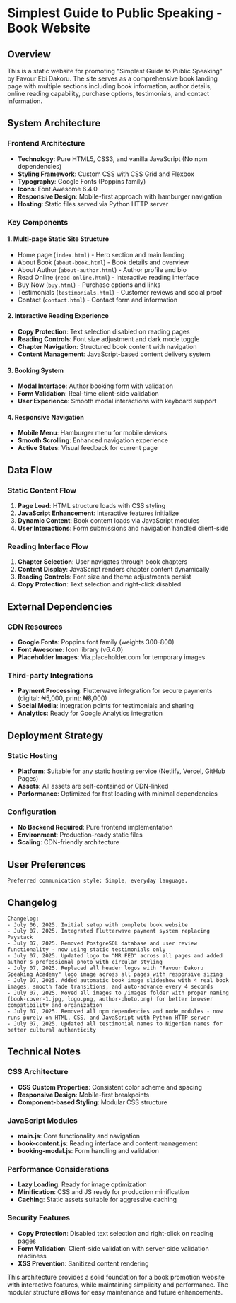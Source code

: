 # Simplest Guide to Public Speaking - Book Website

## Overview

This is a static website for promoting "Simplest Guide to Public Speaking" by Favour Ebi Dakoru. The site serves as a comprehensive book landing page with multiple sections including book information, author details, online reading capability, purchase options, testimonials, and contact information.

## System Architecture

### Frontend Architecture
- **Technology**: Pure HTML5, CSS3, and vanilla JavaScript (No npm dependencies)
- **Styling Framework**: Custom CSS with CSS Grid and Flexbox
- **Typography**: Google Fonts (Poppins family)
- **Icons**: Font Awesome 6.4.0
- **Responsive Design**: Mobile-first approach with hamburger navigation
- **Hosting**: Static files served via Python HTTP server

### Key Components

#### 1. **Multi-page Static Site Structure**
- Home page (`index.html`) - Hero section and main landing
- About Book (`about-book.html`) - Book details and overview
- About Author (`about-author.html`) - Author profile and bio
- Read Online (`read-online.html`) - Interactive reading interface
- Buy Now (`buy.html`) - Purchase options and links
- Testimonials (`testimonials.html`) - Customer reviews and social proof
- Contact (`contact.html`) - Contact form and information

#### 2. **Interactive Reading Experience**
- **Copy Protection**: Text selection disabled on reading pages
- **Reading Controls**: Font size adjustment and dark mode toggle
- **Chapter Navigation**: Structured book content with navigation
- **Content Management**: JavaScript-based content delivery system

#### 3. **Booking System**
- **Modal Interface**: Author booking form with validation
- **Form Validation**: Real-time client-side validation
- **User Experience**: Smooth modal interactions with keyboard support

#### 4. **Responsive Navigation**
- **Mobile Menu**: Hamburger menu for mobile devices
- **Smooth Scrolling**: Enhanced navigation experience
- **Active States**: Visual feedback for current page

## Data Flow

### Static Content Flow
1. **Page Load**: HTML structure loads with CSS styling
2. **JavaScript Enhancement**: Interactive features initialize
3. **Dynamic Content**: Book content loads via JavaScript modules
4. **User Interactions**: Form submissions and navigation handled client-side

### Reading Interface Flow
1. **Chapter Selection**: User navigates through book chapters
2. **Content Display**: JavaScript renders chapter content dynamically
3. **Reading Controls**: Font size and theme adjustments persist
4. **Copy Protection**: Text selection and right-click disabled

## External Dependencies

### CDN Resources
- **Google Fonts**: Poppins font family (weights 300-800)
- **Font Awesome**: Icon library (v6.4.0)
- **Placeholder Images**: Via.placeholder.com for temporary images

### Third-party Integrations
- **Payment Processing**: Flutterwave integration for secure payments (digital: ₦5,000, print: ₦8,000)
- **Social Media**: Integration points for testimonials and sharing
- **Analytics**: Ready for Google Analytics integration

## Deployment Strategy

### Static Hosting
- **Platform**: Suitable for any static hosting service (Netlify, Vercel, GitHub Pages)
- **Assets**: All assets are self-contained or CDN-linked
- **Performance**: Optimized for fast loading with minimal dependencies

### Configuration
- **No Backend Required**: Pure frontend implementation
- **Environment**: Production-ready static files
- **Scaling**: CDN-friendly architecture

## User Preferences

```
Preferred communication style: Simple, everyday language.
```

## Changelog

```
Changelog:
- July 06, 2025. Initial setup with complete book website
- July 07, 2025. Integrated Flutterwave payment system replacing Paystack
- July 07, 2025. Removed PostgreSQL database and user review functionality - now using static testimonials only
- July 07, 2025. Updated logo to "MR FED" across all pages and added author's professional photo with circular styling
- July 07, 2025. Replaced all header logos with "Favour Dakoru Speaking Academy" logo image across all pages with responsive sizing
- July 07, 2025. Added automatic book image slideshow with 4 real book images, smooth fade transitions, and auto-advance every 4 seconds
- July 07, 2025. Moved all images to /images folder with proper naming (book-cover-1.jpg, logo.png, author-photo.png) for better browser compatibility and organization
- July 07, 2025. Removed all npm dependencies and node_modules - now runs purely on HTML, CSS, and JavaScript with Python HTTP server
- July 07, 2025. Updated all testimonial names to Nigerian names for better cultural authenticity
```

## Technical Notes

### CSS Architecture
- **CSS Custom Properties**: Consistent color scheme and spacing
- **Responsive Design**: Mobile-first breakpoints
- **Component-based Styling**: Modular CSS structure

### JavaScript Modules
- **main.js**: Core functionality and navigation
- **book-content.js**: Reading interface and content management
- **booking-modal.js**: Form handling and validation

### Performance Considerations
- **Lazy Loading**: Ready for image optimization
- **Minification**: CSS and JS ready for production minification
- **Caching**: Static assets suitable for aggressive caching

### Security Features
- **Copy Protection**: Disabled text selection and right-click on reading pages
- **Form Validation**: Client-side validation with server-side validation readiness
- **XSS Prevention**: Sanitized content rendering

This architecture provides a solid foundation for a book promotion website with interactive features, while maintaining simplicity and performance. The modular structure allows for easy maintenance and future enhancements.